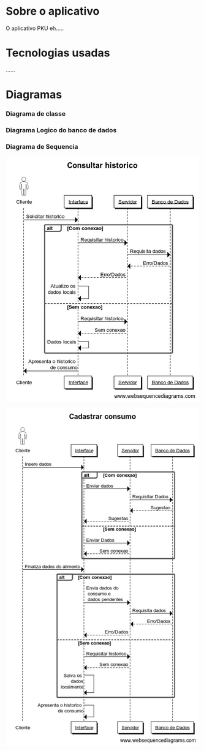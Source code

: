# Sobre o aplicativo
O aplicativo PKU eh.....

# Tecnologias usadas
......

# Diagramas
### Diagrama de classe
### Diagrama Logico do banco de dados
### Diagrama de Sequencia

<img src="imagensPKU/WhatsApp Image 2021-09-30 at 23.39.01.jpeg">

<img src="imagensPKU\WhatsApp Image 2021-10-01 at 01.15.08.jpeg" style="display: block,
  margin-left: auto,
  margin-right: auto,
  width: 50%">
